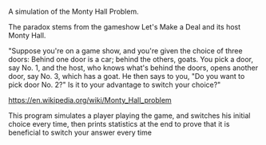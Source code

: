 A simulation of the Monty Hall Problem.

The paradox stems from the gameshow Let's Make a Deal and its host Monty Hall.

"Suppose you're on a game show, and you're given the choice of three doors: Behind one door is a car; behind the others, goats. You pick a door, say No. 1, and the host, who knows what's behind the doors, opens another door, say No. 3, which has a goat. He then says to you, "Do you want to pick door No. 2?" Is it to your advantage to switch your choice?"

https://en.wikipedia.org/wiki/Monty_Hall_problem

This program simulates a player playing the game, and switches his initial choice every time, then prints statistics at the end to prove that it is beneficial to switch your answer every time